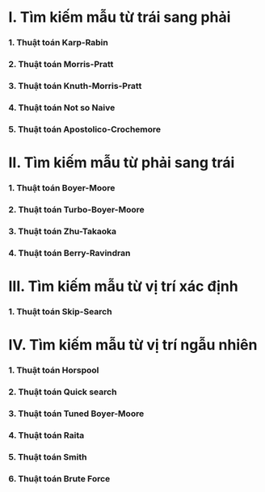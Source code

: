 # I. Tìm kiếm mẫu từ trái sang phải	
### 1. Thuật toán Karp-Rabin	
### 2. Thuật toán Morris-Pratt	
### 3. Thuật toán Knuth-Morris-Pratt	
### 4. Thuật toán Not so Naive	
### 5. Thuật toán Apostolico-Crochemore	
# II. Tìm kiếm mẫu từ phải sang trái	
### 1. Thuật toán Boyer-Moore	
### 2. Thuật toán Turbo-Boyer-Moore	
### 3. Thuật toán Zhu-Takaoka	
### 4. Thuật toán Berry-Ravindran	
# III. Tìm kiếm mẫu từ vị trí xác định	
### 1. Thuật toán Skip-Search	
# IV. Tìm kiếm mẫu từ vị trí ngẫu nhiên	
### 1. Thuật toán Horspool	
### 2. Thuật toán Quick search	
### 3. Thuật toán Tuned Boyer-Moore	
### 4. Thuật toán Raita	
### 5. Thuật toán Smith	
### 6. Thuật toán Brute Force	

